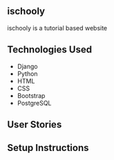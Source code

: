 ## ischooly

ischooly is a tutorial based website

## Technologies Used

- Django
- Python
- HTML
- CSS
- Bootstrap
- PostgreSQL

## User Stories


## Setup Instructions

